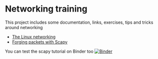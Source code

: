 # Networking training
This project includes some documentation, links, exercises, tips and tricks around networking

- [The Linux networking](./linux.md)
- [Forging packets with Scapy](./scapy.md)

You can test the scapy tutorial on Binder too 
[![Binder](http://mybinder.org/badge_logo.svg)](http://mybinder.org/v2/gh/sofianinho/scapy-binder/master)

